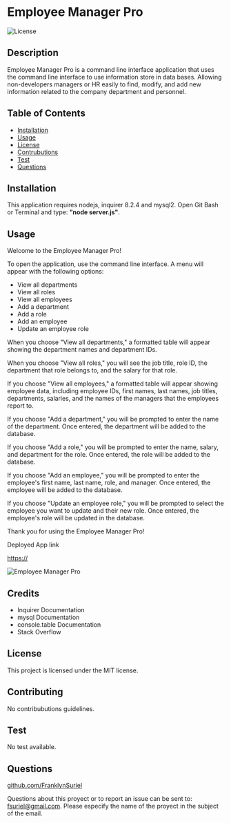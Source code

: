 # Employee Manager Pro

![License](https://img.shields.io/badge/license-MIT-green)
  
## Description

Employee Manager Pro is a command line interface application that uses the command line interface to use information store in data bases. Allowing non-developers managers or HR easily to find, modify, and add new  information related to the company department and personnel.

## Table of Contents

  - [Installation](#Installation)
  - [Usage](#Usage)
  - [License](#License)
  - [Contrubutions](#Contributions)
  - [Test](#Test)
  - [Questions](#Questions)

## Installation
 
This application requires nodejs, inquirer 8.2.4 and mysql2. Open Git Bash or Terminal and type: **"node server.js"**.

## Usage

Welcome to the Employee Manager Pro!

To open the application, use the command line interface. A menu will appear with the following options:

- View all departments
- View all roles
- View all employees
- Add a department
- Add a role
- Add an employee
- Update an employee role

When you choose "View all departments," a formatted table will appear showing the department names and department IDs.

When you choose "View all roles," you will see the job title, role ID, the department that role belongs to, and the salary for that role.

If you choose "View all employees," a formatted table will appear showing employee data, including employee IDs, first names, last names, job titles, departments, salaries, and the names of the managers that the employees report to.

If you choose "Add a department," you will be prompted to enter the name of the department. Once entered, the department will be added to the database.

If you choose "Add a role," you will be prompted to enter the name, salary, and department for the role. Once entered, the role will be added to the database.

If you choose "Add an employee," you will be prompted to enter the employee's first name, last name, role, and manager. Once entered, the employee will be added to the database.

If you choose "Update an employee role," you will be prompted to select the employee you want to update and their new role. Once entered, the employee's role will be updated in the database.

Thank you for using the Employee Manager Pro!

Deployed App link

[https://](https://)

![Employee Manager Pro](./)



## Credits

- Inquirer Documentation
- mysql Documentation
- console.table Documentation
- Stack Overflow

## License

This project is licensed under the MIT license.

## Contributing

No contribubutions guidelines.

## Test

No test available.

## Questions

[github.com/FranklynSuriel](https://github.com/FranklynSuriel)

Questions about this proyect or to report an issue can be sent to:
fsuriel@gmail.com. Please especify the name of the proyect in the subject of the email.

